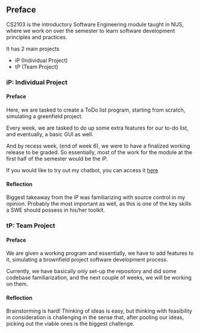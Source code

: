 ## Preface
CS2103 is the introductory Software Engineering module taught in NUS, where we work on over the semester to learn software development principles and practices.

It has 2 main projects
- iP (Individual Project)
- tP (Team Project)

### iP: Individual Project

#### Preface

Here, we are tasked to create a ToDo list program, starting from scratch, simulating a greenfield project.

Every week, we are tasked to do up some extra features for our to-do list, and eventually, a basic GUI as well.

And by recess week, (end of week 6), we were to have a finalized working release to be graded. So essentially, most of the work for the module at the first half of the semester would be the iP.

If you would like to try out my chatbot, you can access it [here](https://github.com/ongzhili/ip)

#### Reflection

Biggest takeaway from the iP was familiarizing with source control in my opinion. Probably the most important as well, as this is one of the key skills a SWE should possess in his/her toolkit.

### tP: Team Project

#### Preface

We are given a working program and essentially, we have to add features to it, simulating a brownfield project software development process.

Currently, we have basically only set-up the repository and did some codebase familiarization, and the next couple of weeks, we will be working on them.

#### Reflection

Brainstorming is hard! Thinking of ideas is easy, but thinking with feasibility in consideration is challenging in the sense that, after pooling our ideas, picking out the viable ones is the biggest challenge.
